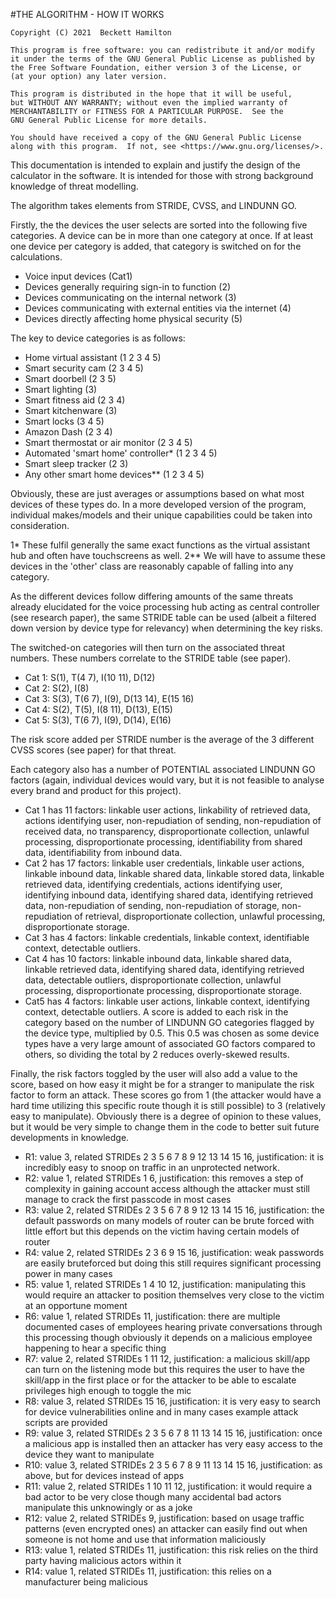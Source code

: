 #THE ALGORITHM - HOW IT WORKS

    Copyright (C) 2021  Beckett Hamilton

    This program is free software: you can redistribute it and/or modify
    it under the terms of the GNU General Public License as published by
    the Free Software Foundation, either version 3 of the License, or
    (at your option) any later version.

    This program is distributed in the hope that it will be useful,
    but WITHOUT ANY WARRANTY; without even the implied warranty of
    MERCHANTABILITY or FITNESS FOR A PARTICULAR PURPOSE.  See the
    GNU General Public License for more details.

    You should have received a copy of the GNU General Public License
    along with this program.  If not, see <https://www.gnu.org/licenses/>.

This documentation is intended to explain and justify the design of the calculator in the software. It is intended for those with strong background knowledge of threat modelling.

The algorithm takes elements from STRIDE, CVSS, and LINDUNN GO.

Firstly, the the devices the user selects are sorted into the following five categories. A device can be in more than one category at once. If at least one device per category is added, that category is switched on for the calculations.
- Voice input devices (Cat1)
- Devices generally requiring sign-in to function (2)
- Devices communicating on the internal network (3)
- Devices communicating with external entities via the internet (4)
- Devices directly affecting home physical security (5)

The key to device categories is as follows:
- Home virtual assistant (1 2 3 4 5)
- Smart security cam (2 3 4 5)
- Smart doorbell (2 3 5)
- Smart lighting (3)
- Smart fitness aid (2 3 4)
- Smart kitchenware (3)
- Smart locks (3 4 5)
- Amazon Dash (2 3 4)
- Smart thermostat or air monitor (2 3 4 5)
- Automated 'smart home' controller* (1 2 3 4 5)
- Smart sleep tracker (2 3)
- Any other smart home devices** (1 2 3 4 5)

Obviously, these are just averages or assumptions based on what most devices of these types do. In a more developed version of the program, individual makes/models and their unique capabilities could be taken into consideration.

1* These fulfil generally the same exact functions as the virtual assistant hub and often have touchscreens as well.
2** We will have to assume these devices in the 'other' class are reasonably capable of falling into any category.

As the different devices follow differing amounts of the same threats already elucidated for the voice processing hub acting as central controller (see research paper), the same STRIDE table can be used (albeit a filtered down version by device type for relevancy) when determining the key risks.

The switched-on categories will then turn on the associated threat numbers. These numbers correlate to the STRIDE table (see paper).
- Cat 1: S(1), T(4 7), I(10 11), D(12)
- Cat 2: S(2), I(8)
- Cat 3: S(3), T(6 7), I(9), D(13 14), E(15 16)
- Cat 4: S(2), T(5), I(8 11), D(13), E(15)
- Cat 5: S(3), T(6 7), I(9), D(14), E(16)

The risk score added per STRIDE number is the average of the 3 different CVSS scores (see paper) for that threat.

Each category also has a number of POTENTIAL associated LINDUNN GO factors (again, individual devices would vary, but it is not feasible to analyse every brand and product for this project).
- Cat 1 has 11 factors: linkable user actions, linkability of retrieved data, actions identifying user, non-repudiation of sending, non-repudiation of received data, no transparency, disproportionate collection, unlawful processing, disproportionate processing, identifiability from shared data, identifiability from inbound data.
- Cat 2 has 17 factors: linkable user credentials, linkable user actions, linkable inbound data, linkable shared data, linkable stored data, linkable retrieved data, identifying credentials, actions identifying user, identifying inbound data, identifying shared data, identifying retrieved data, non-repudiation of sending, non-repudiation of storage, non-repudiation of retrieval, disproportionate collection, unlawful processing, disproportionate storage.
- Cat 3 has 4 factors: linkable credentials, linkable context, identifiable context, detectable outliers.
- Cat 4 has 10 factors: linkable inbound data, linkable shared data, linkable retrieved data, identifying shared data, identifying retrieved data, detectable outliers, disproportionate collection, unlawful processing, disproportionate processing, disproportionate storage.
- Cat5 has 4 factors: linkable user actions, linkable context, identifying context, detectable outliers.
A score is added to each risk in the category based on the number of LINDUNN GO categories flagged by the device type, multiplied by 0.5. This 0.5 was chosen as some device types have a very large amount of associated GO factors compared to others, so dividing the total by 2 reduces overly-skewed results.

Finally, the risk factors toggled by the user will also add a value to the score, based on how easy it might be for a stranger to manipulate the risk factor to form an attack. These scores go from 1 (the attacker would have a hard time utilizing this specific route though it is still possible) to 3 (relatively easy to manipulate). Obviously there is a degree of opinion to these values, but it would be very simple to change them in the code to better suit future developments in knowledge.
- R1: value 3, related STRIDEs 2 3 5 6 7 8 9 12 13 14 15 16, justification: it is incredibly easy to snoop on traffic in an unprotected network.
- R2: value 1, related STRIDEs 1 6, justification: this removes a step of complexity in gaining account access although the attacker must still manage to crack the first passcode in most cases
- R3: value 2, related STRIDEs 2 3 5 6 7 8 9 12 13 14 15 16, justification: the default passwords on many models of router can be brute forced with little effort but this depends on the victim having certain models of router
- R4: value 2, related STRIDEs 2 3 6 9 15 16, justification: weak passwords are easily bruteforced but doing this still requires significant processing power in many cases
- R5: value 1, related STRIDEs 1 4 10 12, justification: manipulating this would require an attacker to position themselves very close to the victim at an opportune moment
- R6: value 1, related STRIDEs 11, justification: there are multiple documented cases of employees hearing private conversations through this processing though obviously it depends on a malicious employee happening to hear a specific thing
- R7: value 2, related STRIDEs 1 11 12, justification: a malicious skill/app can turn on the listening mode but this requires the user to have the skill/app in the first place or for the attacker to be able to escalate privileges high enough to toggle the mic
- R8: value 3, related STRIDEs 15 16, justification: it is very easy to search for device vulnerabilities online and in many cases example attack scripts are provided
- R9: value 3, related STRIDEs 2 3 5 6 7 8 11 13 14 15 16, justification: once a malicious app is installed then an attacker has very easy access to the device they want to manipulate
- R10: value 3, related STRIDEs 2 3 5 6 7 8 9 11 13 14 15 16, justification: as above, but for devices instead of apps
- R11: value 2, related STRIDEs 1 10 11 12, justification: it would require a bad actor to be very close though many accidental bad actors manipulate this unknowingly or as a joke
- R12: value 2, related STRIDEs 9, justification: based on usage traffic patterns (even encrypted ones) an attacker can easily find out when someone is not home and use that information maliciously
- R13: value 1, related STRIDEs 11, justification: this risk relies on the third party having malicious actors within it
- R14: value 1, related STRIDEs 11, justification: this relies on a manufacturer being malicious
